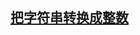 ## [把字符串转换成整数](https://leetcode-cn.com/problems/ba-zi-fu-chuan-zhuan-huan-cheng-zheng-shu-lcof/)
```java

```